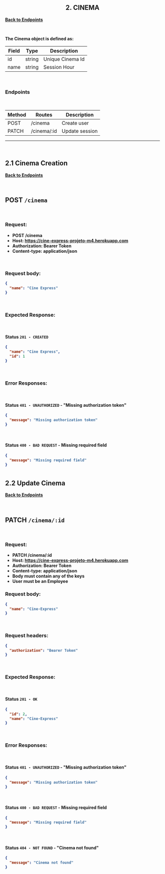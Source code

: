 #

<h2 align ='center'> <strong>2. CINEMA<strong> </h2>

[Back to Endpoints](#3-endpoints)

<br>

The Cinema object is defined as:

| Field | Type   | Description      |
| ----- | ------ | ---------------- |
| id    | string | Unique Cinema Id |
| name  | string | Session Hour     |

<br>

### **Endpoints**

<br>

| Method | Routes      | Description    |
| ------ | ----------- | -------------- |
| POST   | /cinema     | Create user    |
| PATCH  | /cinema/:id | Update session |

---

<br>

## **2.1 Cinema Creation**

[Back to Endpoints](#3-endpoints)

<br>

## POST `/cinema`

<br>

### **Request**:

- POST /cinema
- Host: https://cine-express-projeto-m4.herokuapp.com
- Authorization: Bearer Token
- Content-type: application/json

<br>

### **Request body**:

```json
{
  "name": "Cine Express"
}
```

<br>

### **Expected Response**:

<br>

#### **Status `201 - CREATED`**

```json
{
  "name": "Cine Express",
  "id": 1
}
```

<br>

### **Error Responses**:

<br>

#### **Status `401 - UNAUTHORIZED`** - "Missing authorization token"

```json
{
  "message": "Missing authorization token"
}
```

<br>

#### **Status `400 - BAD REQUEST`** - Missing required field

```json
{
  "message": "Missing required field"
}
```

#

## **2.2 Update Cinema**

[Back to Endpoints](#3-endpoints)

<br>

## PATCH `/cinema/:id`

<br>

### **Request**:

- PATCH /cinema/:id
- Host: https://cine-express-projeto-m4.herokuapp.com
- Authorization: Bearer Token
- Content-type: application/json
- Body must contain any of the keys
- User must be an Employee

### **Request body**:

```json
{
  "name": "Cine-Express"
}
```

<br>

### **Request headers**:

```json
{
  "authorization": "Bearer Token"
}
```

<br>

### **Expected Response**:

<br>

#### **Status `201 - OK`**

```json
{
  "id": 2,
  "name": "Cine-Express"
}
```

<br>

### **Error Responses**:

<br>

#### **Status `401 - UNAUTHORIZED`** - "Missing authorization token"

```json
{
  "message": "Missing authorization token"
}
```

<br>

#### **Status `400 - BAD REQUEST`** - Missing required field

```json
{
  "message": "Missing required field"
}
```

<br>

#### **Status `404 - NOT FOUND`** - "Cinema not found"

```json
{
  "message": "Cinema not found"
}
```
